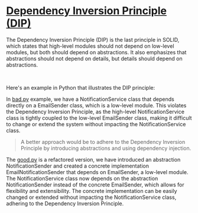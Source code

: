 # [Dependency Inversion Principle (DIP)](https://en.wikipedia.org/wiki/Dependency_inversion_principle)

The Dependency Inversion Principle (DIP) is the last principle in SOLID, which states that high-level modules should not depend on low-level modules, but both should depend on abstractions. It also emphasizes that abstractions should not depend on details, but details should depend on abstractions.

<br />

Here's an example in Python that illustrates the DIP principle:

In [bad.py](/DIP/bad.py) example, we have a NotificationService class that depends directly on a EmailSender class, which is a low-level module. This violates the Dependency Inversion Principle, as the high-level NotificationService class is tightly coupled to the low-level EmailSender class, making it difficult to change or extend the system without impacting the NotificationService class.

> A better approach would be to adhere to the Dependency Inversion Principle by introducing abstractions and using dependency injection.

The [good.py](/DIP/good.py) is a refactored version, we have introduced an abstraction NotificationSender and created a concrete implementation EmailNotificationSender that depends on EmailSender, a low-level module. The NotificationService class now depends on the abstraction NotificationSender instead of the concrete EmailSender, which allows for flexibility and extensibility. The concrete implementation can be easily changed or extended without impacting the NotificationService class, adhering to the Dependency Inversion Principle.
